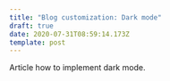 ```yaml
---
title: "Blog customization: Dark mode"
draft: true
date: 2020-07-31T08:59:14.173Z
template: post
---
```

Article how to implement dark mode.